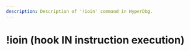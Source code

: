 ```yaml
---
description: Description of '!ioin' command in HyperDbg.
---
```


# !ioin \(hook IN instruction execution\)

